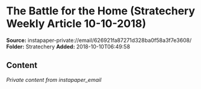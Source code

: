 # The Battle for the Home (Stratechery Weekly Article 10-10-2018)

**Source:** instapaper-private://email/626921fa87271d328ba0f58a3f7e3608/
**Folder:** Stratechery
**Added:** 2018-10-10T06:49:58




## Content
*Private content from instapaper_email*
